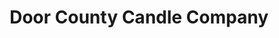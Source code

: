---
title: "Door County Candle Company"
url: /sturgeon-bay/door-county-candle-company/
shop: candles
---